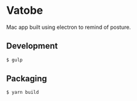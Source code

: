 # Vatobe

Mac app built using electron to remind of posture.

## Development

```bash
$ gulp
```

## Packaging

```bash
$ yarn build
```

